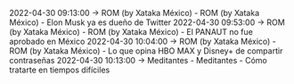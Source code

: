 2022-04-30 09:13:00 -> ROM (by Xataka México) - ROM (by Xataka México) - Elon Musk ya es dueño de Twitter
2022-04-30 09:53:00 -> ROM (by Xataka México) - ROM (by Xataka México) - El PANAUT no fue aprobado en México
2022-04-30 10:04:00 -> ROM (by Xataka México) - ROM (by Xataka México) - Lo que opina HBO MAX y Disney+ de compartir contraseñas
2022-04-30 10:13:00 -> Meditantes - Meditantes - Cómo tratarte en tiempos difíciles
